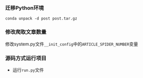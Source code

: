 ### 迁移Python环境
    
`conda unpack -d post post.tar.gz`

### 修改爬取文章数量
修改system.py文件`__init_config`中的`ARTICLE_SPIDER_NUMBER`变量


### 源码方式运行项目
- 运行`run.py`文件


